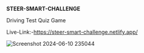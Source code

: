**STEER-SMART-CHALLENGE**

Driving Test Quiz Game

Live-Link:-https://steer-smart-challenge.netlify.app/

![Screenshot 2024-06-10 235044](https://github.com/DhruvTyagi18/Steer-Smart-Challenge/assets/92265404/c3ca4b53-e718-4121-899a-e556bcaae966)
